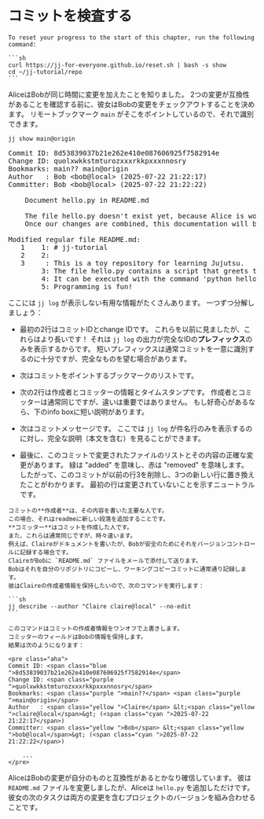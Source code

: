 # コミットを検査する

````admonish reset title="Reset your progress" collapsible=true
To reset your progress to the start of this chapter, run the following command:

```sh
curl https://jj-for-everyone.github.io/reset.sh | bash -s show
cd ~/jj-tutorial/repo
```
````

AliceはBobが同じ時間に変更を加えたことを知りました。
2つの変更が互換性があることを確認する前に、彼女はBobの変更をチェックアウトすることを決めます。
リモートブックマーク `main` がそこをポイントしているので、それで識別できます。

```
jj show main@origin
```

<!-- generated by aha script -->
<pre class="aha">
Commit ID: <span class="blue ">8d53839037b21e262e410e087606925f7582914e</span>
Change ID: <span class="purple ">quolxwkkstmturozxxxrkkpxxxnnosry</span>
Bookmarks: <span class="purple ">main??</span> <span class="purple ">main@origin</span>
Author   : <span class="yellow ">Bob</span> &lt;<span class="yellow ">bob@local</span>&gt; (<span class="cyan ">2025-07-22 21:22:17</span>)
Committer: <span class="yellow ">Bob</span> &lt;<span class="yellow ">bob@local</span>&gt; (<span class="cyan ">2025-07-22 21:22:22</span>)

    Document hello.py in README.md

    The file hello.py doesn't exist yet, because Alice is working on that.
    Once our changes are combined, this documentation will be accurate.

<span class="yellow ">Modified regular file README.md:</span>
<span class="red ">   1</span> <span class="green ">   1</span>: # jj-tutorial
<span class="red ">   2</span> <span class="green ">   2</span>: 
<span class="red ">   3</span>     : <span class="underline "></span><span class="underline red ">This</span><span class="red "> </span><span class="underline red ">is</span><span class="red "> a </span><span class="underline red ">toy</span><span class="red "> </span><span class="underline red ">repository</span><span class="red "> </span><span class="underline red ">for</span><span class="red "> </span><span class="underline red ">learning</span><span class="red "> </span><span class="underline red ">Jujutsu</span><span class="red ">.</span>
     <span class="green ">   3</span>: <span class="underline "></span><span class="underline green ">The</span><span class="green "> </span><span class="underline green ">file</span><span class="green "> </span><span class="underline green ">hello.py contains </span><span class="green ">a </span><span class="underline green ">script</span><span class="green "> </span><span class="underline green ">that</span><span class="green "> </span><span class="underline green ">greets</span><span class="green "> </span><span class="underline green ">the</span><span class="green "> </span><span class="underline green ">world</span><span class="green ">.</span>
     <span class="green ">   4</span>: <span class="underline "></span><span class="underline green ">It can be executed with the command 'python hello.py'.</span><span class="green "></span>
     <span class="green ">   5</span>: <span class="underline "></span><span class="underline green ">Programming is fun!</span><span class="green "></span>
</pre>

ここには `jj log` が表示しない有用な情報がたくさんあります。
一つずつ分解しましょう：

- 最初の2行はコミットIDとchange IDです。
  これらを以前に見ましたが、これらはより長いです！
  それは `jj log` の出力が完全なIDの**プレフィックス**のみを表示するからです。
  短いプレフィックスは通常コミットを一意に識別するのに十分ですが、完全なものを望む場合があります。

- 次はコミットをポイントするブックマークのリストです。

- 次の2行は作成者とコミッターの情報とタイムスタンプです。
  作成者とコミッターは通常同じですが、違いは重要ではありません。
  もし好奇心があるなら、下のinfo boxに短い説明があります。

- 次はコミットメッセージです。
  ここでは `jj log` が件名行のみを表示するのに対し、完全な説明（本文を含む）を見ることができます。

- 最後に、このコミットで変更されたファイルのリストとその内容の正確な変更があります。
  緑は "added" を意味し、赤は "removed" を意味します。
  したがって、このコミットが以前の行3を削除し、3つの新しい行に置き換えたことがわかります。
  最初の行は変更されていないことを示すニュートラルです。

````admonish info title="作成者とコミッターの違い" collapsible=true
コミットの**作成者**は、その内容を書いた主要な人です。
この場合、それはreadmeに新しい段落を追加することです。
**コミッター**はコミットを作成した人です。
また、これらは通常同じですが、時々違います。
例えば、Claireがドキュメントを書いたが、Bobが安全のためにそれをバージョンコントロールに記録する場合です。
ClaireがBobに `README.md` ファイルをメールで添付して送ります。
Bobはそれを自分のリポジトリにコピーし、ワーキングコピーコミットに通常通り記録します。
彼はClaireの作成者情報を保持したいので、次のコマンドを実行します：

```sh
jj describe --author "Claire claire@local" --no-edit
```

このコマンドはコミットの作成者情報をワンオフで上書きします。
コミッターのフィールドはBobの情報を保持します。
結果は次のようになります：

<pre class="aha">
Commit ID: <span class="blue ">8d53839037b21e262e410e087606925f7582914e</span>
Change ID: <span class="purple ">quolxwkkstmturozxxxrkkpxxxnnosry</span>
Bookmarks: <span class="purple ">main??</span> <span class="purple ">main@origin</span>
Author   : <span class="yellow ">Claire</span> &lt;<span class="yellow ">claire@local</span>&gt; (<span class="cyan ">2025-07-22 21:22:17</span>)
Committer: <span class="yellow ">Bob</span> &lt;<span class="yellow ">bob@local</span>&gt; (<span class="cyan ">2025-07-22 21:22:22</span>)

    ...
</pre>
````

AliceはBobの変更が自分のものと互換性があるとかなり確信しています。
彼は `README.md` ファイルを変更しましたが、Aliceは `hello.py` を追加しただけです。
彼女の次のタスクは両方の変更を含むプロジェクトのバージョンを組み合わせることです。

